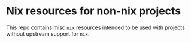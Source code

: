 # Nix resources for non-nix projects

This repo contains misc `nix` resources intended to be used with projects
without upstream support for `nix`.
